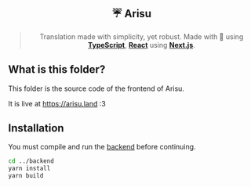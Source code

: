 <div align='center'>
  <h2>☔ Arisu</h2>
  <blockquote>Translation made with simplicity, yet robust. Made with 💖 using <a href='https://typescriptlang.org'><strong>TypeScript</strong></a>, <a href='https://reactjs.org'><strong>React</strong></a> using <a href='https://nextjs.org'><strong>Next.js</strong></a>.</blockquote>
</div>

## What is this folder?
This folder is the source code of the frontend of Arisu.

It is live at https://arisu.land :3

## Installation
You must compile and run the [backend](../backend) before continuing.

```sh
cd ../backend
yarn install
yarn build
```
